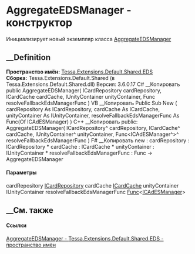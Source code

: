 # AggregateEDSManager - конструктор
Инициализирует новый экземпляр класса
[AggregateEDSManager](T_Tessa_Extensions_Default_Shared_EDS_AggregateEDSManager.htm)
##  __Definition
 **Пространство имён:**
[Tessa.Extensions.Default.Shared.EDS](N_Tessa_Extensions_Default_Shared_EDS.htm)  
 **Сборка:** Tessa.Extensions.Default.Shared (в
Tessa.Extensions.Default.Shared.dll) Версия: 3.6.0.17
C# __Копировать
     public AggregateEDSManager(
    	ICardRepository cardRepository,
    	ICardCache cardCache,
    	IUnityContainer unityContainer,
    	Func<ICAdESManager> resolveFallbackEdsManagerFunc
    )
VB __Копировать
     Public Sub New ( 
    	cardRepository As ICardRepository,
    	cardCache As ICardCache,
    	unityContainer As IUnityContainer,
    	resolveFallbackEdsManagerFunc As Func(Of ICAdESManager)
    )
C++ __Копировать
     public:
    AggregateEDSManager(
    	ICardRepository^ cardRepository, 
    	ICardCache^ cardCache, 
    	IUnityContainer^ unityContainer, 
    	Func<ICAdESManager^>^ resolveFallbackEdsManagerFunc
    )
F# __Копировать
     new : 
            cardRepository : ICardRepository * 
            cardCache : ICardCache * 
            unityContainer : IUnityContainer * 
            resolveFallbackEdsManagerFunc : Func<ICAdESManager> -> AggregateEDSManager
#### Параметры
cardRepository [ICardRepository](T_Tessa_Cards_ICardRepository.htm)
cardCache [ICardCache](T_Tessa_Cards_Caching_ICardCache.htm)
unityContainer IUnityContainer
resolveFallbackEdsManagerFunc
[Func](https://learn.microsoft.com/dotnet/api/system.func-1)<[ICAdESManager](T_Tessa_Platform_EDS_ICAdESManager.htm)>
## __См. также
#### Ссылки
[AggregateEDSManager -
](T_Tessa_Extensions_Default_Shared_EDS_AggregateEDSManager.htm)
[Tessa.Extensions.Default.Shared.EDS - пространство
имён](N_Tessa_Extensions_Default_Shared_EDS.htm)
